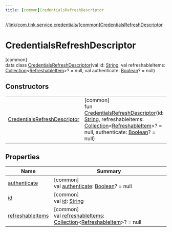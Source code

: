 ```yaml
---
title: [common]CredentialsRefreshDescriptor
---
```

//[link](../../../index.html)/[com.tink.service.credentials](../index.html)/[[common]CredentialsRefreshDescriptor](index.html)



# CredentialsRefreshDescriptor



[common]\
data class [CredentialsRefreshDescriptor](index.html)(val id: [String](https://kotlinlang.org/api/latest/jvm/stdlib/kotlin/-string/index.html), val refreshableItems: [Collection](https://kotlinlang.org/api/latest/jvm/stdlib/kotlin.collections/-collection/index.html)&lt;[RefreshableItem](../../com.tink.model.credentials/[common]-refreshable-item/index.html)&gt;? = null, val authenticate: [Boolean](https://kotlinlang.org/api/latest/jvm/stdlib/kotlin/-boolean/index.html)? = null)



## Constructors


| | |
|---|---|
| [CredentialsRefreshDescriptor](-credentials-refresh-descriptor.html) | [common]<br>fun [CredentialsRefreshDescriptor](-credentials-refresh-descriptor.html)(id: [String](https://kotlinlang.org/api/latest/jvm/stdlib/kotlin/-string/index.html), refreshableItems: [Collection](https://kotlinlang.org/api/latest/jvm/stdlib/kotlin.collections/-collection/index.html)&lt;[RefreshableItem](../../com.tink.model.credentials/[common]-refreshable-item/index.html)&gt;? = null, authenticate: [Boolean](https://kotlinlang.org/api/latest/jvm/stdlib/kotlin/-boolean/index.html)? = null) |


## Properties


| Name | Summary |
|---|---|
| [authenticate](authenticate.html) | [common]<br>val [authenticate](authenticate.html): [Boolean](https://kotlinlang.org/api/latest/jvm/stdlib/kotlin/-boolean/index.html)? = null |
| [id](id.html) | [common]<br>val [id](id.html): [String](https://kotlinlang.org/api/latest/jvm/stdlib/kotlin/-string/index.html) |
| [refreshableItems](refreshable-items.html) | [common]<br>val [refreshableItems](refreshable-items.html): [Collection](https://kotlinlang.org/api/latest/jvm/stdlib/kotlin.collections/-collection/index.html)&lt;[RefreshableItem](../../com.tink.model.credentials/[common]-refreshable-item/index.html)&gt;? = null |

